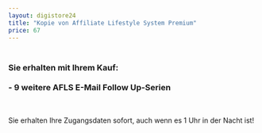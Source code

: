 ```yaml
---
layout: digistore24
title: "Kopie von Affiliate Lifestyle System Premium"
price: 67
---
```

<h3><br>Sie erhalten mit Ihrem Kauf:<br><br>- 9 weitere AFLS E-Mail Follow Up-Serien</h3>
<p>&#xA0;</p>
<p>Sie erhalten Ihre Zugangsdaten sofort, auch wenn es 1 Uhr in der Nacht ist!</p>